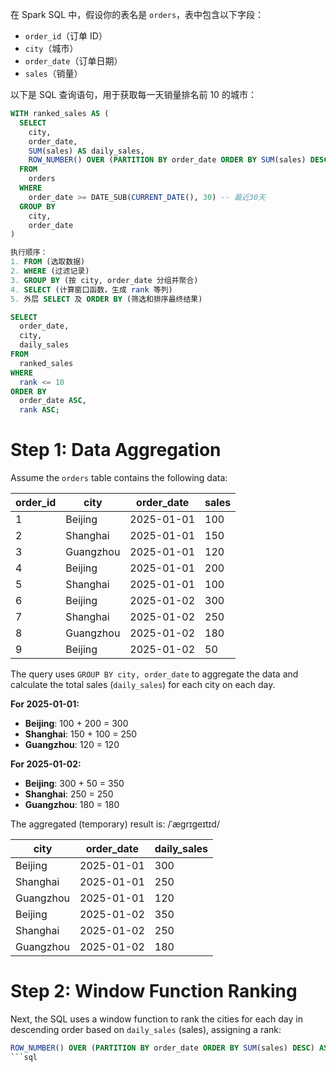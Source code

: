 在 Spark SQL 中，假设你的表名是 `orders`，表中包含以下字段：

- `order_id`（订单 ID）
- `city`（城市）
- `order_date`（订单日期）
- `sales`（销量）

以下是 SQL 查询语句，用于获取每一天销量排名前 10 的城市：

```sql
WITH ranked_sales AS (
  SELECT
    city,
    order_date,
    SUM(sales) AS daily_sales,
    ROW_NUMBER() OVER (PARTITION BY order_date ORDER BY SUM(sales) DESC) AS rank
  FROM
    orders
  WHERE
    order_date >= DATE_SUB(CURRENT_DATE(), 30) -- 最近30天
  GROUP BY
    city,
    order_date
)

执行顺序：
1. FROM (选取数据)
2. WHERE (过滤记录)
3. GROUP BY (按 city, order_date 分组并聚合)
4. SELECT (计算窗口函数，生成 rank 等列)
5. 外层 SELECT 及 ORDER BY (筛选和排序最终结果)

SELECT
  order_date,
  city,
  daily_sales
FROM
  ranked_sales
WHERE
  rank <= 10
ORDER BY
  order_date ASC,
  rank ASC;
```


# Step 1: Data Aggregation

Assume the `orders` table contains the following data:

| order_id | city     | order_date | sales |
|----------|----------|------------|-------|
| 1        | Beijing  | 2025-01-01 | 100   |
| 2        | Shanghai | 2025-01-01 | 150   |
| 3        | Guangzhou| 2025-01-01 | 120   |
| 4        | Beijing  | 2025-01-01 | 200   |
| 5        | Shanghai | 2025-01-01 | 100   |
| 6        | Beijing  | 2025-01-02 | 300   |
| 7        | Shanghai | 2025-01-02 | 250   |
| 8        | Guangzhou| 2025-01-02 | 180   |
| 9        | Beijing  | 2025-01-02 | 50    |

The query uses `GROUP BY city, order_date` to aggregate the data and calculate the total sales (`daily_sales`) for each city on each day.

**For 2025-01-01:**

- **Beijing**: 100 + 200 = 300  
- **Shanghai**: 150 + 100 = 250  
- **Guangzhou**: 120 = 120  

**For 2025-01-02:**

- **Beijing**: 300 + 50 = 350  
- **Shanghai**: 250 = 250  
- **Guangzhou**: 180 = 180  

The aggregated (temporary) result is:   /ˈæɡrɪɡeɪtɪd/

| city      | order_date | daily_sales |
|-----------|------------|-------------|
| Beijing   | 2025-01-01 | 300         |
| Shanghai  | 2025-01-01 | 250         |
| Guangzhou | 2025-01-01 | 120         |
| Beijing   | 2025-01-02 | 350         |
| Shanghai  | 2025-01-02 | 250         |
| Guangzhou | 2025-01-02 | 180         |

# Step 2: Window Function Ranking

Next, the SQL uses a window function to rank the cities for each day in descending order based on `daily_sales` (sales), assigning a rank:

```sql
ROW_NUMBER() OVER (PARTITION BY order_date ORDER BY SUM(sales) DESC) AS rank
```sql
